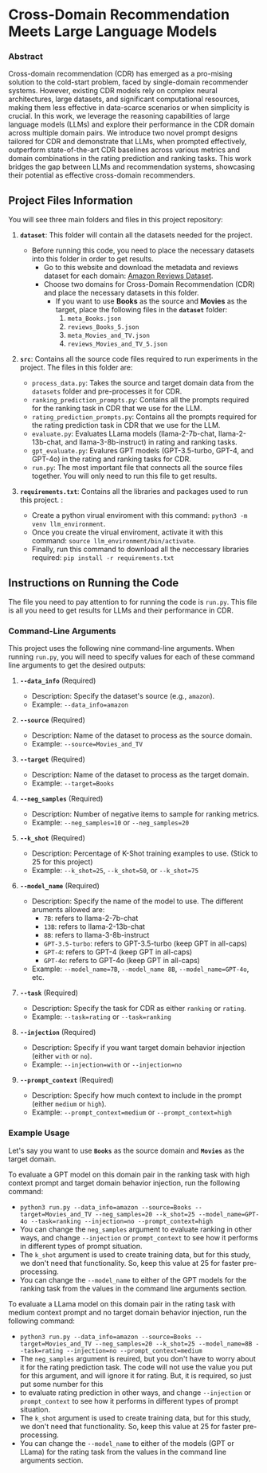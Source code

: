 # Cross-Domain Recommendation Meets Large Language Models

### Abstract

Cross-domain recommendation (CDR) has emerged as a pro\-mising solution to the cold-start problem, faced by single-domain recommender systems. However, existing CDR models rely on complex neural architectures, large datasets, and significant computational resources, making them less effective in data-scarce scenarios or when simplicity is crucial. In this work, we leverage the reasoning capabilities of large language models (LLMs) and explore their performance in the CDR domain across multiple domain pairs. We introduce two novel prompt designs tailored for CDR and demonstrate that LLMs, when prompted effectively, outperform state-of-the-art CDR baselines across various metrics and domain combinations in the rating prediction and ranking tasks. This work bridges the gap between LLMs and recommendation systems, showcasing their potential as effective cross-domain recommenders.

## Project Files Information

You will see three main folders and files in this project repository:

1. **`dataset`**: This folder will contain all the datasets needed for the project. 
   - Before running this code, you need to place the necessary datasets into this folder in order to get results.
     - Go to this website and download the metadata and reviews dataset for each domain: [Amazon Reviews Dataset](https://jmcauley.ucsd.edu/data/amazon/).
     - Choose two domains for Cross-Domain Recommendation (CDR) and place the necessary datasets in this folder. 
       - If you want to use **Books** as the source and **Movies** as the target, place the following files in the **`dataset`** folder:
         1. `meta_Books.json`
         2. `reviews_Books_5.json`
         3. `meta_Movies_and_TV.json`
         4. `reviews_Movies_and_TV_5.json`
    
  2. **`src`**: Contains all the source code files required to run experiments in the project. The files in this folder are:
     - `process_data.py`: Takes the source and target domain data from the `datasets` folder and pre-processes it for CDR.
     - `ranking_prediction_prompts.py`: Contains all the prompts required for the ranking task in CDR that we use for the LLM.
     - `rating_prediction_prompts.py`: Contains all the prompts required for the rating prediction task in CDR that we use for the LLM. 
     - `evaluate.py`: Evaluates LLama models (llama-2-7b-chat, llama-2-13b-chat, and llama-3-8b-instruct) in rating and ranking tasks.
     - `gpt_evaluate.py`: Evalures GPT models (GPT-3.5-turbo, GPT-4, and GPT-4o) in the rating and ranking tasks for CDR. 
     - `run.py`: The most important file that connects all the source files together. You will only need to run this file to get results.

 3. **`requirements.txt`**: Contains all the libraries and packages used to run this project. :
     - Create a python virual enviroment with this command: `python3 -m venv llm_environment`.
     - Once you create the virual enviroment, activate it with this command: `source llm_environment/bin/activate`.
     - Finally, run this command to download all the neccessary libraries required: `pip install -r requirements.txt`

## Instructions on Running the Code

The file you need to pay attention to for running the code is `run.py`. This file is all you need to get results for LLMs and their performance in CDR.  

### Command-Line Arguments

This project uses the following nine command-line arguments. When running `run.py`, you will need to specify values for each of these command line arguments to get the desired outputs:

1. **`--data_info`** (Required)  
   - Description: Specify the dataset's source (e.g., `amazon`).  
   - Example: `--data_info=amazon`

2. **`--source`** (Required)  
   - Description: Name of the dataset to process as the source domain.  
   - Example: `--source=Movies_and_TV`

3. **`--target`** (Required)  
   - Description: Name of the dataset to process as the target domain.  
   - Example: `--target=Books`

4. **`--neg_samples`** (Required)  
   - Description: Number of negative items to sample for ranking metrics.  
   - Example: `--neg_samples=10` or `--neg_samples=20`

5. **`--k_shot`** (Required)  
   - Description: Percentage of K-Shot training examples to use. (Stick to 25 for this project) 
   - Example: `--k_shot=25`, `--k_shot=50`, or `--k_shot=75`

6. **`--model_name`** (Required)  
   - Description: Specify the name of the model to use. The different aruments allowed are:
      - `7B`: refers to llama-2-7b-chat
      - `13B`: refers to llama-2-13b-chat
      - `8B`: refers to llama-3-8b-instruct
      - `GPT-3.5-turbo`: refers to GPT-3.5-turbo (keep GPT in all-caps)
      - `GPT-4`: refers to GPT-4 (keep GPT in all-caps)
      - `GPT-4o`: refers to GPT-4o (keep GPT in all-caps)
   - Example: `--model_name=7B`, `--model_name 8B`, `--model_name=GPT-4o`, etc.

7. **`--task`** (Required)  
   - Description: Specify the task for CDR as either `ranking` or `rating`.  
   - Example: `--task=rating` or `--task=ranking`

8. **`--injection`** (Required)  
   - Description: Specify if you want target domain behavior injection (either `with` or `no`).  
   - Example: `--injection=with` or `--injection=no`

9. **`--prompt_context`** (Required)  
   - Description: Specify how much context to include in the prompt (either `medium` or `high`).  
   - Example: `--prompt_context=medium` or `--prompt_context=high`

### Example Usage

Let's say you want to use **`Books`** as the source domain and **`Movies`** as the target domain. 

To evaluate a GPT model on this domain pair in the ranking task with high context prompt and target domain behavior injection, run the following command:

- `python3 run.py --data_info=amazon --source=Books --target=Movies_and_TV --neg_samples=20 --k_shot=25 --model_name=GPT-4o --task=ranking --injection=no --prompt_context=high`
- You can change the `neg_samples` argument to evaluate ranking in other ways, and change `--injection` or `prompt_context` to see how it performs in different types of prompt situation.
- The `k_shot` argument is used to create training data, but for this study, we don't need that functionality. So, keep this value at 25 for faster pre-processing.
- You can change the `--model_name` to either of the GPT models for the ranking task from the values in the command line arguments section. 

To evaluate a LLama model on this domain pair in the rating task with medium context prompt and no target domain behavior injection, run the following command:

- `python3 run.py --data_info=amazon --source=Books --target=Movies_and_TV --neg_samples=20 --k_shot=25 --model_name=8B --task=rating --injection=no --prompt_context=medium`
- The `neg_samples` argument is reuired, but you don't have to worry about it for the rating prediction task. The code will not use the value you put for this argument, and will ignore it for rating. But, it is required, so just put some number for this
- to evaluate rating prediction in other ways, and change `--injection` or `prompt_context` to see how it performs in different types of prompt situation.
- The `k_shot` argument is used to create training data, but for this study, we don't need that functionality. So, keep this value at 25 for faster pre-processing.
- You can change the `--model_name` to either of the models (GPT or LLama) for the rating task from the values in the command line arguments section. 





